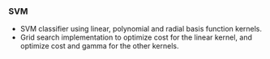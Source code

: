 ### SVM
- SVM classifier using linear, polynomial and radial basis function kernels.
- Grid search implementation to optimize cost for the linear kernel, and optimize cost and gamma for the
other kernels.
